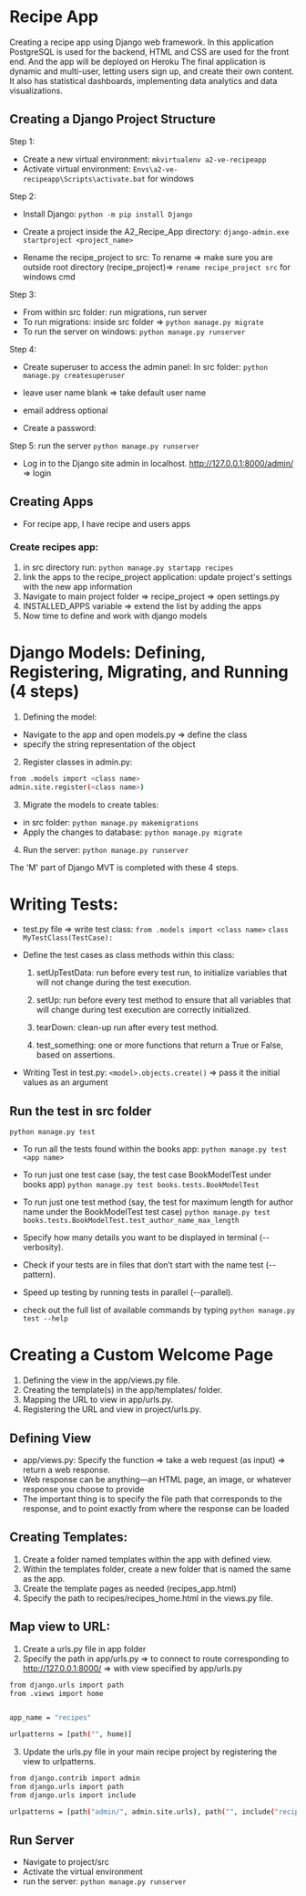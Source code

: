 # Recipe App

Creating a recipe app using Django web framework. In this application PostgreSQL is used for the backend, HTML and CSS are used for the front end. And the app will be deployed on Heroku
The final application is dynamic and multi-user, letting users sign up, and create their own content. It also has statistical dashboards, implementing data analytics and data visualizations.

## Creating a Django Project Structure

Step 1:

- Create a new virtual environment: `mkvirtualenv a2-ve-recipeapp`
- Activate virtual environment: `Envs\a2-ve-recipeapp\Scripts\activate.bat` for windows

Step 2:

- Install Django: `python -m pip install Django`

- Create a project inside the A2_Recipe_App directory: `django-admin.exe startproject <project_name>`
- Rename the recipe_project to src: To rename => make sure you are outside root directory (recipe_project)=> `rename recipe_project src` for windows cmd

Step 3:

- From within src folder: run migrations, run server
- To run migrations: inside src folder => `python manage.py migrate`
- To run the server on windows: `python manage.py runserver`

Step 4:

- Create superuser to access the admin panel: In src folder: `python manage.py createsuperuser`

- leave user name blank => take default user name
- email address optional
- Create a password:

Step 5: run the server
`python manage.py runserver`

- Log in to the Django site admin in localhost.
  http://127.0.0.1:8000/admin/ => login

## Creating Apps

- For recipe app, I have recipe and users apps

### Create recipes app:

1. in src directory run: `python manage.py startapp recipes`
2. link the apps to the recipe_project application:
   update project's settings with the new app information
3. Navigate to main project folder => recipe_project => open settings.py
4. INSTALLED_APPS variable => extend the list by adding the apps
5. Now time to define and work with django models

# Django Models: Defining, Registering, Migrating, and Running (4 steps)

1. Defining the model:

- Navigate to the app and open models.py => define the class
- specify the string representation of the object

2. Register classes in admin.py:

```bash
from .models import <class name>
admin.site.register(<class name>)
```

3. Migrate the models to create tables:

- in src folder:
  `python manage.py makemigrations`
- Apply the changes to database:
  `python manage.py migrate`

4. Run the server:
   `python manage.py runserver`

The 'M' part of Django MVT is completed with these 4 steps.

# Writing Tests:

- test.py file => write test class:
  `from .models import <class name>`
  `class MyTestClass(TestCase):`
- Define the test cases as class methods within this class:

  1. setUpTestData: run before every test run, to initialize variables that will not change during the test execution.

  2. setUp: run before every test method to ensure that all variables that will change during test execution are correctly initialized.

  3. tearDown: clean-up run after every test method.

  4. test_something: one or more functions that return a True or False, based on assertions.

- Writing Test in test.py:
  `<model>.objects.create()` => pass it the initial values as an argument

## Run the test in src folder

`python manage.py test`

- To run all the tests found within the books app:
  `python manage.py test <app name>`
- To run just one test case (say, the test case BookModelTest under books app)
  `python manage.py test books.tests.BookModelTest`
- To run just one test method (say, the test for maximum length for author name under the BookModelTest test case)
  `python manage.py test books.tests.BookModelTest.test_author_name_max_length`

- Specify how many details you want to be displayed in terminal (--verbosity).
- Check if your tests are in files that don’t start with the name test (--pattern).
- Speed up testing by running tests in parallel (--parallel).

- check out the full list of available commands by typing `python manage.py test --help`

# Creating a Custom Welcome Page

1. Defining the view in the app/views.py file.
2. Creating the template(s) in the app/templates/ folder.
3. Mapping the URL to view in app/urls.py.
4. Registering the URL and view in project/urls.py.

## Defining View

- app/views.py: Specify the function => take a web request (as input) => return a web response.
- Web response can be anything—an HTML page, an image, or whatever response you choose to provide
- The important thing is to specify the file path that corresponds to the response, and to point exactly from where the response can be loaded

## Creating Templates:

1. Create a folder named templates within the app with defined view.
2. Within the templates folder, create a new folder that is named the same as the app.
3. Create the template pages as needed (recipes_app.html)
4. Specify the path to recipes/recipes_home.html in the views.py file.

## Map view to URL:

1. Create a urls.py file in app folder
2. Specify the path in app/urls.py => to connect to route corresponding to http://127.0.0.1:8000/ => with view specified by app/urls.py

```bash
from django.urls import path
from .views import home


app_name = "recipes"

urlpatterns = [path("", home)]
```

3. Update the urls.py file in your main recipe project by registering the view to urlpatterns.

```bash
from django.contrib import admin
from django.urls import path
from django.urls import include

urlpatterns = [path("admin/", admin.site.urls), path("", include("recipes.urls"))]
```

## Run Server

- Navigate to project/src
- Activate the virtual environment
- run the server: `python manage.py runserver`
